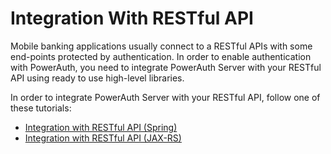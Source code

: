 # Integration With RESTful API

Mobile banking applications usually connect to a RESTful APIs with some end-points protected by authentication. In order to enable authentication with PowerAuth, you need to integrate PowerAuth Server with your RESTful API using ready to use high-level libraries.

In order to integrate PowerAuth Server with your RESTful API, follow one of these tutorials:

- [Integration with RESTful API (Spring)](./RESTful-API-for-Spring.md)
- [Integration with RESTful API (JAX-RS)](./RESTful-API-for-JavaEE.md)

